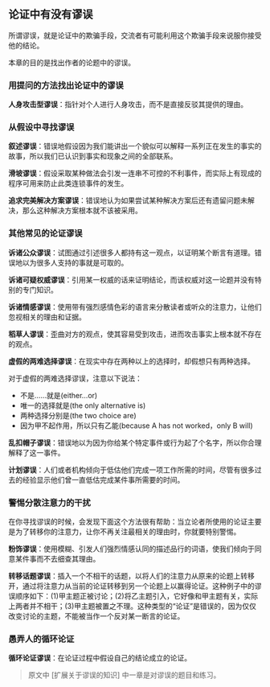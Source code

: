 ## 论证中有没有谬误

所谓谬误，就是论证中的欺骗手段，交流者有可能利用这个欺骗手段来说服你接受他的结论。

本章的目的是找出作者的论题中的谬误。

### 用提问的方法找出论证中的谬误

**人身攻击型谬误**：指针对个人进行人身攻击，而不是直接反驳其提供的理由。

### 从假设中寻找谬误

**叙述谬误**：错误地假设因为我们能讲出一个貌似可以解释一系列正在发生的事实的故事，所以我们已认识到事实和现象之间的全部联系。

**滑坡谬误**：假设采取某种做法会引发一连串不可控的不利事件，而实际上有现成的程序可用来防止此类连锁事件的发生。

**追求完美解决方案谬误**：错误地认为如果尝试某种解决方案后还有遗留问题未解决，那么这种解决方案根本就不该被采用。

### 其他常见的论证谬误

**诉诸公众谬误**：试图通过引述很多人都持有这一观点，以证明某个断言有道理。错误地以为很多人支持的事就是可取的。

**诉诸可疑权威谬误**：引用某一权威的话来证明结论，而该权威对这一论题并没有特别的专门知识。

**诉诸情感谬误**：使用带有强烈感情色彩的语言来分散读者或听众的注意力，让他们忽视相关的理由和证据。

**稻草人谬误**：歪曲对方的观点，使其容易受到攻击，进而攻击事实上根本就不存在的观点。

**虚假的两难选择谬误**：在现实中存在两种以上的选择时，却假想只有两种选择。

对于虚假的两难选择谬误，注意以下说法：

- 不是……就是(either…or)
- 唯一的选择就是(the only alternative is)
- 两种选择分别是(the two choice are)
- 因为甲不起作用，所以只有乙能(because A has not worked，only B will)

**乱扣帽子谬误**：错误地以为因为你给某个特定事件或行为起了个名字，所以你合理解释了这一事件。

**计划谬误**：人们或者机构倾向于低估他们完成一项工作所需的时间，尽管有很多过去的经验显示他们曾一直低估完成某件事所需要的时间。

### 警惕分散注意力的干扰

在你寻找谬误的时候，会发现下面这个方法很有帮助：当立论者所使用的论证主要是为了转移你的注意力，让你不再关注最相关的理由时，你就要特别警惕。

**粉饰谬误**：使用模糊、引发人们强烈情感认同的描述品行的词语，使我们倾向于同意某件事而不去细查其理由。

**转移话题谬误**：插入一个不相干的话题，以将人们的注意力从原来的论题上转移开，通过将注意力从当前的论证转移到另一个论题上以赢得论证。这种例子中的谬误顺序如下：(1)甲主题正被讨论；(2)将乙主题引入，它好像和甲主题有关，实际上两者并不相干；(3)甲主题被置之不理。这种类型的“论证”是错误的，因为仅仅改变讨论的主题，不能被当作一个反对某一断言的论证。

### 愚弄人的循环论证

**循环论证谬误**：在论证过程中假设自己的结论成立的论证。

>原文中 [扩展关于谬误的知识] 中一章是对谬误的题目和练习。







